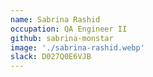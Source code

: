 ```yaml
---
name: Sabrina Rashid
occupation: QA Engineer II
github: sabrina-monstar
image: './sabrina-rashid.webp'
slack: D027Q0E6VJB
---
```

